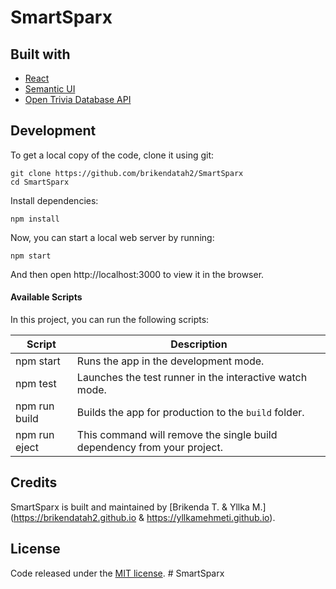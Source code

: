 # SmartSparx

## Built with

- [React](http://react.dev)
- [Semantic UI](https://semantic-ui.com)
- [Open Trivia Database API](https://opentdb.com/api_config.php)

## Development

To get a local copy of the code, clone it using git:

```
git clone https://github.com/brikendatah2/SmartSparx
cd SmartSparx
```

Install dependencies:

```
npm install
```

Now, you can start a local web server by running:

```
npm start
```

And then open http://localhost:3000 to view it in the browser.

#### Available Scripts

In this project, you can run the following scripts:

| Script        | Description                                                             |
| ------------- | ----------------------------------------------------------------------- |
| npm start     | Runs the app in the development mode.                                   |
| npm test      | Launches the test runner in the interactive watch mode.                 |
| npm run build | Builds the app for production to the `build` folder.                    |
| npm run eject | This command will remove the single build dependency from your project. |

## Credits

SmartSparx is built and maintained by [Brikenda T. & Yllka M.](https://brikendatah2.github.io & 
https://yllkamehmeti.github.io).

## License

Code released under the [MIT license](https://github.com/brikendatah2/SmartSparx/blob/main/LICENSE).
#   S m a r t S p a r x  
 